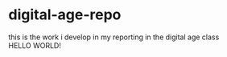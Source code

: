 # digital-age-repo
this is the work i develop in my reporting in the digital age class  
HELLO WORLD!
